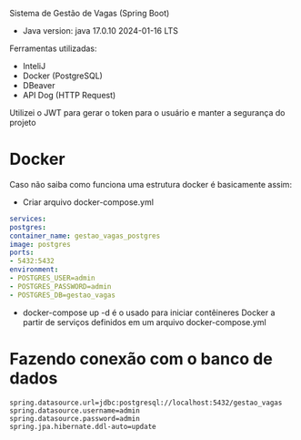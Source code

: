 Sistema de Gestão de Vagas (Spring Boot)

- Java version: java 17.0.10 2024-01-16 LTS

Ferramentas utilizadas:

- InteliJ
- Docker (PostgreSQL)
- DBeaver
- API Dog (HTTP Request)

Utilizei o JWT para gerar o token para o usuário e manter a segurança do projeto


# Docker
Caso não saiba como funciona uma estrutura docker é basicamente assim:

- Criar arquivo docker-compose.yml
```yaml
services:
postgres:
container_name: gestao_vagas_postgres
image: postgres
ports:
- 5432:5432
environment:
- POSTGRES_USER=admin
- POSTGRES_PASSWORD=admin
- POSTGRES_DB=gestao_vagas
```

- docker-compose up -d é o usado para iniciar contêineres Docker a partir de serviços definidos em um arquivo docker-compose.yml

# Fazendo conexão com o banco de dados

```properties
spring.datasource.url=jdbc:postgresql://localhost:5432/gestao_vagas
spring.datasource.username=admin
spring.datasource.password=admin
spring.jpa.hibernate.ddl-auto=update
```
